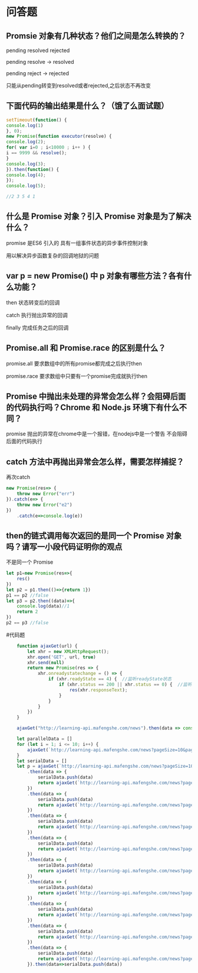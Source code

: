 # 问答题
## Promsie 对象有几种状态？他们之间是怎么转换的？
pending resolved rejected

pending resolve -> resolved

pending reject -> rejected

只能从pending转变到resolved或者rejected,之后状态不再改变

## 下面代码的输出结果是什么？（饿了么面试题）
```javascript
setTimeout(function() {
console.log(1)
}, 0);
new Promise(function executor(resolve) {
console.log(2);
for( var i=0 ; i<10000 ; i++ ) {
i == 9999 && resolve();
}
console.log(3);
}).then(function() {
console.log(4);
});
console.log(5);

//2 3 5 4 1
```
## 什么是 Promise 对象？引入 Promise 对象是为了解决什么？
promise 是ES6 引入的 具有一组事件状态的异步事件控制对象

用以解决异步函数复杂的回调地狱的问题

## var p = new Promise() 中 p 对象有哪些方法？各有什么功能？
then 状态转变后的回调

catch 执行抛出异常的回调

finally 完成任务之后的回调

## Promise.all 和 Promise.race 的区别是什么？

promise.all 要求数组中的所有promise都完成之后执行then

promise.race 要求数组中只要有一个promise完成就执行then

## Promise 中抛出未处理的异常会怎么样？会阻碍后面的代码执行吗？Chrome 和 Node.js 环境下有什么不同？

promise 抛出的异常在chrome中是一个报错，在nodejs中是一个警告 不会阻碍后面的代码执行

## catch 方法中再抛出异常会怎么样，需要怎样捕捉？
再次catch
```javascript
new Promise(res=> {
    throw new Error("err")
}).catch(e=> {
    throw new Error("e2")
})
    .catch(e=>console.log(e))
```
## then的链式调用每次返回的是同一个 Promise 对象吗？请写一小段代码证明你的观点
不是同一个 Promise
```javascript
let p1=new Promise(res=>{
    res()
})
let p2 = p1.then(()=>{return 1})
p1 == p2 //false
let p3 = p2.then((data)=>{
    console.log(data)//1
    return 2
})
p2 == p3 //false
```

#代码题

```javascript
    function ajaxGet(url) {
        let xhr = new XMLHttpRequest();
        xhr.open('GET', url, true)
        xhr.send(null)
        return new Promise(res => {
            xhr.onreadystatechange = () => {
                if (xhr.readyState == 4) {  //监听readyState状态
                    if (xhr.status == 200 || xhr.status == 0) {  //监听HTTP状态码
                        res(xhr.responseText);
                    }
                }
            }
        })
    }

    ajaxGet("http://learning-api.mafengshe.com/news").then(data => console.log(data))

    let parallelData = []
    for (let i = 1; i <= 10; i++) {
        ajaxGet(`http://learning-api.mafengshe.com/news?pageSize=10&page=${i}`).then(data => parallelData.push(data))
    }
    let serialData = []
    let p = ajaxGet(`http://learning-api.mafengshe.com/news?pageSize=10&page=1`)
        .then(data => {
            serialData.push(data)
            return ajaxGet(`http://learning-api.mafengshe.com/news?pageSize=10&page=2`)
        })
        .then(data => {
            serialData.push(data)
            return ajaxGet(`http://learning-api.mafengshe.com/news?pageSize=10&page=3`)
        })
        .then(data => {
            serialData.push(data)
            return ajaxGet(`http://learning-api.mafengshe.com/news?pageSize=10&page=4`)
        })
        .then(data => {
            serialData.push(data)
            return ajaxGet(`http://learning-api.mafengshe.com/news?pageSize=10&page=5`)
        })
        .then(data => {
            serialData.push(data)
            return ajaxGet(`http://learning-api.mafengshe.com/news?pageSize=10&page=6`)
        })
        .then(data => {
            serialData.push(data)
            return ajaxGet(`http://learning-api.mafengshe.com/news?pageSize=10&page=7`)
        })
        .then(data => {
            serialData.push(data)
            return ajaxGet(`http://learning-api.mafengshe.com/news?pageSize=10&page=8`)
        })
        .then(data => {
            serialData.push(data)
            return ajaxGet(`http://learning-api.mafengshe.com/news?pageSize=10&page=9`)
        })
        .then(data => {
            serialData.push(data)
            return ajaxGet(`http://learning-api.mafengshe.com/news?pageSize=10&page=10`)
        }).then(data=>serialData.push(data))

```